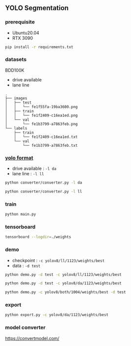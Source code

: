 ## YOLO Segmentation
### prerequisite
- Ubuntu20.04
- RTX 3090
```bash
pip install -r requirements.txt
```

### datasets
BDD100K
- drive available
- lane line
```
.
├── images
│   ├── test
│   │   └── fe1f55fa-19ba3600.png
│   ├── train
│   │   └── fe1f2409-c16ea1ed.png
│   └── val
│       └── fe1b3799-a7863feb.png
└── labels
    ├── train
    │   └── fe1f2409-c16ea1ed.txt
    └── val
        └── fe1b3799-a7863feb.txt
```
### [yolo format](https://docs.ultralytics.com/datasets/segment/#supported-dataset-formats)
- drive available : `-l da`
- lane line : `-l ll`
```bash
python converter/converter.py -l da
```
```bash
python converter/converter.py -l ll
```
### train
```bash
python main.py
```
### tensorboard
```bash
tensorboard --logdir=./weights
```
### demo
- checkpoint : `-c yolov8/ll/1123/weights/best`
- data : `-d test`
```bash
python demo.py -d test -c yolov8/ll/1123/weights/best
```
```bash
python demo.py -d test -c yolov8/da/1123/weights/best
```
```bash
python demo.py -c yolov8/both/1004/weights/best -d test
```
### export
```bash
python export.py -c yolov8/da/1123/weights/best
```

### model converter
https://convertmodel.com/
